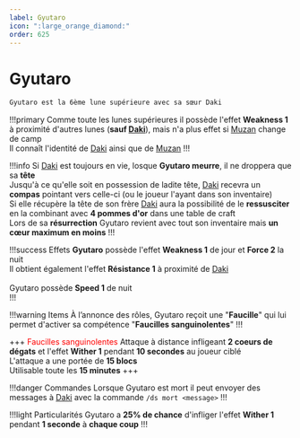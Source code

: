 ```yaml
---
label: Gyutaro 
icon: ":large_orange_diamond:"
order: 625
---
```


# Gyutaro 

```txt
Gyutaro est la 6ème lune supérieure avec sa sœur Daki
```

!!!primary
Comme toute les lunes supérieures il possède l'effet **Weakness 1** à proximité d'autres lunes (**sauf [Daki](./daki)**), mais n'a plus effet si [Muzan](./muzan) change de camp <br>
Il connaît l'identité de [Daki](./daki) ainsi que de [Muzan](./muzan)
!!!


!!!info 
Si [Daki](./daki) est toujours en vie, losque **Gyutaro meurre**, il ne droppera que sa **tête** <br>
Jusqu'à ce qu'elle soit en possession de ladite tête, [Daki](./daki) recevra un **compas** pointant vers celle-ci (ou le joueur l'ayant dans son inventaire) <br>
Si elle récupère la tête de son frère [Daki](./daki) aura la possibilité de le **ressusciter** en la combinant avec **4 pommes d'or** dans une table de craft <br>
Lors de sa **résurrection** Gyutaro revient avec tout son inventaire mais **un cœur maximum en moins**
!!!


!!!success Effets
**Gyutaro** possède l'effet **Weakness 1** de jour et **Force 2** la nuit <br>
Il obtient également l'effet **Résistance 1** à proximité de [Daki](./daki) <br>
<br>
Gyutaro possède **Speed 1** de nuit <br>
!!!


!!!warning Items
À l’annonce des rôles, Gyutaro reçoit une "**Faucille**" qui lui permet d'activer sa compétence "**Faucilles sanguinolentes**"
!!!


+++ <d style="color:red;">Faucilles sanguinolentes</d>
Attaque à distance infligeant **2 coeurs de dégats** et l'effet **Wither 1** pendant **10 secondes** au joueur ciblé <br>
L'attaque a une portée de **15 blocs** <br>
Utilisable toute les **15 minutes**
+++


!!!danger Commandes
Lorsque Gyutaro est mort il peut envoyer des messages à [Daki](./daki) avec la commande ```/ds mort <message>```
!!!


!!!light Particularités
Gyutaro a **25% de chance** d'infliger l'effet **Wither 1** pendant **1 seconde** à **chaque coup**
!!!














